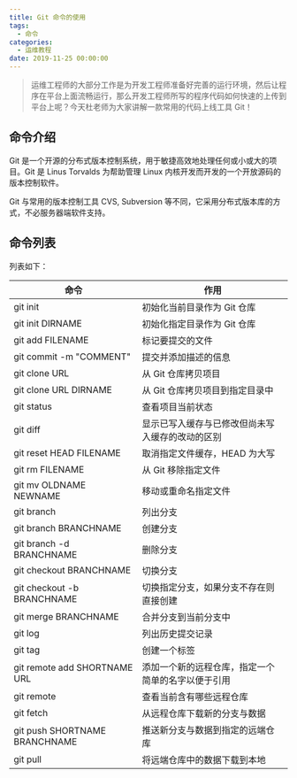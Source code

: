```yaml
---
title: Git 命令的使用
tags:
  - 命令
categories:
  - 运维教程
date: 2019-11-25 00:00:00
---
```


> 运维工程师的大部分工作是为开发工程师准备好完善的运行环境，然后让程序在平台上面流畅运行，那么开发工程师所写的程序代码如何快速的上传到平台上呢？今天杜老师为大家讲解一款常用的代码上线工具 Git！

<!-- more -->

## 命令介绍

Git 是一个开源的分布式版本控制系统，用于敏捷高效地处理任何或小或大的项目。Git 是 Linus Torvalds 为帮助管理 Linux 内核开发而开发的一个开放源码的版本控制软件。

Git 与常用的版本控制工具 CVS, Subversion 等不同，它采用分布式版本库的方式，不必服务器端软件支持。

## 命令列表

列表如下：

| 命令 | 作用 |
| - | - |
| git init | 初始化当前目录作为 Git 仓库 |
| git init DIRNAME | 初始化指定目录作为 Git 仓库 |
| git add FILENAME | 标记要提交的文件 |
| git commit -m "COMMENT" | 提交并添加描述的信息 |
| git clone URL | 从 Git 仓库拷贝项目 |
| git clone URL DIRNAME | 从 Git 仓库拷贝项目到指定目录中 |
| git status | 查看项目当前状态 |
| git diff | 显示已写入缓存与已修改但尚未写入缓存的改动的区别 |
| git reset HEAD FILENAME | 取消指定文件缓存，HEAD 为大写 |
| git rm FILENAME | 从 Git 移除指定文件 |
| git mv OLDNAME NEWNAME | 移动或重命名指定文件 |
| git branch | 列出分支 |
| git branch BRANCHNAME | 创建分支 |
| git branch -d BRANCHNAME | 删除分支 |
| git checkout BRANCHNAME | 切换分支 |
| git checkout -b BRANCHNAME | 切换指定分支，如果分支不存在则直接创建 |
| git merge BRANCHNAME | 合并分支到当前分支中 |
| git log | 列出历史提交记录 |
| git tag | 创建一个标签 |
| git remote add SHORTNAME URL | 添加一个新的远程仓库，指定一个简单的名字以便于引用 |
| git remote | 查看当前含有哪些远程仓库 |
| git fetch | 从远程仓库下载新的分支与数据 |
| git push SHORTNAME BRANCHNAME | 推送新分支与数据到指定的远端仓库 |
| git pull | 将远端仓库中的数据下载到本地 |
